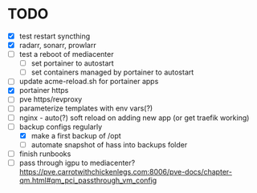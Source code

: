 # TODO

- [x] test restart syncthing
- [x] radarr, sonarr, prowlarr
- [ ] test a reboot of mediacenter
  - [ ] set portainer to autostart
  - [ ] set containers managed by portainer to autostart
- [ ] update acme-reload.sh for portainer apps
- [x] portainer https
- [ ] pve https/revproxy
- [ ] parameterize templates with env vars(?)
- [ ] nginx - auto(?) soft reload on adding new app (or get traefik working)
- [ ] backup configs regularly 
  - [x] make a first backup of /opt
  - [ ] automate snapshot of hass into backups folder
- [ ] finish runbooks
- [ ] pass through igpu to mediacenter? https://pve.carrotwithchickenlegs.com:8006/pve-docs/chapter-qm.html#qm_pci_passthrough_vm_config
